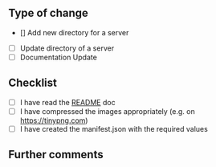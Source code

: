 ## Type of change

- [] Add new directory for a server
- [ ] Update directory of a server
- [ ] Documentation Update

## Checklist

- [ ] I have read the [README](https://github.com/LabyMod/server-media/blob/master/README.md) doc
- [ ] I have compressed the images appropriately (e.g. on https://tinypng.com)
- [ ] I have created the manifest.json with the required values

## Further comments

